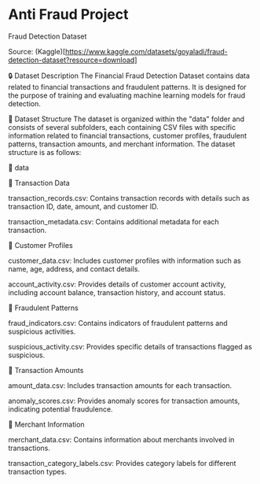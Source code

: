# Anti Fraud Project

Fraud Detection Dataset

Source: (Kaggle)[https://www.kaggle.com/datasets/goyaladi/fraud-detection-dataset?resource=download]

🔒 Dataset Description
The Financial Fraud Detection Dataset contains data related to financial transactions and fraudulent patterns. It is designed for the purpose of training and evaluating machine learning models for fraud detection.

📁 Dataset Structure
The dataset is organized within the "data" folder and consists of several subfolders, each containing CSV files with specific information related to financial transactions, customer profiles, fraudulent patterns, transaction amounts, and merchant information. The dataset structure is as follows:

📂 data

📂 Transaction Data

transaction_records.csv: Contains transaction records with details such as transaction ID, date, amount, and customer ID.

transaction_metadata.csv: Contains additional metadata for each transaction.

📂 Customer Profiles

customer_data.csv: Includes customer profiles with information such as name, age, address, and contact details.

account_activity.csv: Provides details of customer account activity, including account balance, transaction history, and account status.

📂 Fraudulent Patterns

fraud_indicators.csv: Contains indicators of fraudulent patterns and suspicious activities.

suspicious_activity.csv: Provides specific details of transactions flagged as suspicious.

📂 Transaction Amounts

amount_data.csv: Includes transaction amounts for each transaction.

anomaly_scores.csv: Provides anomaly scores for transaction amounts, indicating potential fraudulence.

📂 Merchant Information

merchant_data.csv: Contains information about merchants involved in transactions.

transaction_category_labels.csv: Provides category labels for different transaction types.

